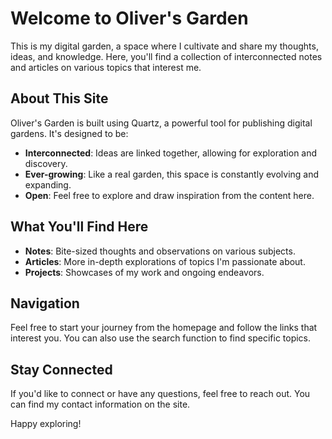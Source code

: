 # Welcome to Oliver's Garden

This is my digital garden, a space where I cultivate and share my thoughts, ideas, and knowledge. Here, you'll find a collection of interconnected notes and articles on various topics that interest me.

## About This Site

Oliver's Garden is built using Quartz, a powerful tool for publishing digital gardens. It's designed to be:

- **Interconnected**: Ideas are linked together, allowing for exploration and discovery.
- **Ever-growing**: Like a real garden, this space is constantly evolving and expanding.
- **Open**: Feel free to explore and draw inspiration from the content here.

## What You'll Find Here

- **Notes**: Bite-sized thoughts and observations on various subjects.
- **Articles**: More in-depth explorations of topics I'm passionate about.
- **Projects**: Showcases of my work and ongoing endeavors.

## Navigation

Feel free to start your journey from the homepage and follow the links that interest you. You can also use the search function to find specific topics.

## Stay Connected

If you'd like to connect or have any questions, feel free to reach out. You can find my contact information on the site.

Happy exploring!
